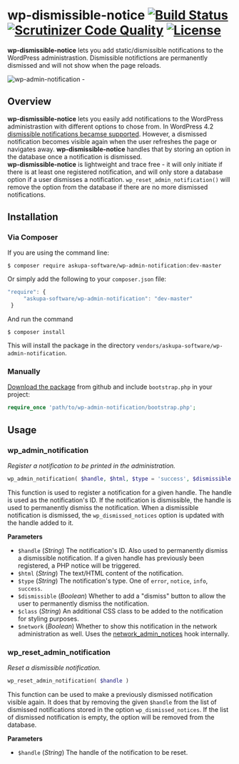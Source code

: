 # wp-dismissible-notice [![Build Status](https://scrutinizer-ci.com/g/askupasoftware/wp-admin-notification/badges/build.png?b=master)](https://scrutinizer-ci.com/g/askupasoftware/wp-admin-notification/build-status/master) [![Scrutinizer Code Quality](https://scrutinizer-ci.com/g/askupasoftware/wp-admin-notification/badges/quality-score.png?b=master)](https://scrutinizer-ci.com/g/askupasoftware/wp-admin-notification/?branch=master) [![License](https://img.shields.io/badge/license-GPL--3.0%2B-red.svg)](https://raw.githubusercontent.com/askupasoftware/wp-dismissible-notice/master/LICENSE)
**wp-dismissible-notice** lets you add static/dismissible notifications to the WordPress administrastion. Dismissible notifictions are permanently dismissed and will not show when the page reloads.

![wp-admin-notification - ](https://askupasoftware.com/wp-content/uploads/2014/01/wp-admin-notifications.gif)

## Overview
**wp-dismissible-notice** lets you easily add notifications to the WordPress administrastion with different options to chose from. In WordPress 4.2 [dismissible notifications becamse supported](https://make.wordpress.org/core/2015/04/23/spinners-and-dismissible-admin-notices-in-4-2/). However, a dismissed notification becomes visible again when the user refreshes the page or navigates away. **wp-dismissible-notice** handles that by storing an option in the database once a notification is dismissed.  
**wp-dismissible-notice** is lightweight and trace free - it will only initiate if there is at least one registered notification, and will only store a database option if a user dismisses a notification. `wp_reset_admin_notification()` will remove the option from the database if there are no more dismissed notifications.

## Installation

### Via Composer

If you are using the command line:  
```
$ composer require askupa-software/wp-admin-notification:dev-master
```

Or simply add the following to your `composer.json` file:
```javascript
"require": {
     "askupa-software/wp-admin-notification": "dev-master"
 }
```
And run the command 
```
$ composer install
```

This will install the package in the directory `vendors/askupa-software/wp-admin-notification`.

### Manually

[Download the package](https://github.com/askupasoftware/wp-admin-notification/archive/master.zip) from github and include `bootstrap.php` in your project:

```php
require_once 'path/to/wp-admin-notification/bootstrap.php';
```

## Usage

### wp_admin_notification
*Register a notification to be printed in the administration.*
```php
wp_admin_notification( $handle, $html, $type = 'success', $dismissible = false, $class = '', $network = false )
```
This function is used to register a notification for a given handle. The handle is used as the notification's ID. If the notification is dismissible, the handle is used to permanently dismiss the notification. When a dismissible notification is dismissed, the `wp_dismissed_notices` option is updated with the handle added to it.

**Parameters**  
* `$handle` (*String*) The notification's ID. Also used to permanently dismiss a dismissible notification. If a given handle has previously been registered, a PHP notice will be triggered.
* `$html` (*String*)  The text/HTML content of the notification.
* `$type` (*String*)  The notification's type. One of `error`, `notice`, `info`, `success`.
* `$dismissible` (*Boolean*)  Whether to add a "dismiss" button to allow the user to permanently dismiss the notification.
* `$class` (*String*)  An additional CSS class to be added to the notification for styling purposes.
* `$network` (*Boolean*)  Whether to show this notification in the network administration as well. Uses the [network_admin_notices](https://codex.wordpress.org/Plugin_API/Action_Reference/network_admin_notices) hook internally.

### wp_reset_admin_notification
*Reset a dismissible notification.*
```php
wp_reset_admin_notification( $handle )
```
This function can be used to make a previously dismissed notification visible again. It does that by removing the given `$handle` from the list of dismissed notifications stored in the option `wp_dismissed_notices`. If the list of dismissed notification is empty, the option will be removed from the database.

**Parameters**  
* `$handle` (*String*)  The handle of the notification to be reset.
